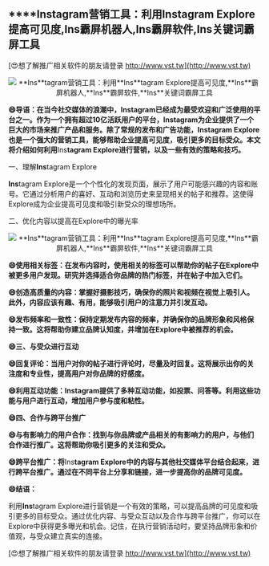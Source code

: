 ## ****Ins**tagram营销工具：利用**Ins**tagram Explore提高可见度,**Ins**霸屏机器人,**Ins**霸屏软件,**Ins**关键词霸屏工具**

[😍想了解推广相关软件的朋友请登录 http://www.vst.tw](http://www.vst.tw)

 <center><img src="https://vst.tw/MP4/tuiguang/png/2.png" alt="**Ins**tagram营销工具：利用**Ins**tagram Explore提高可见度,**Ins**霸屏机器人,**Ins**霸屏软件,**Ins**关键词霸屏工具"></center>

**😄导语：在当今社交媒体的浪潮中，**Ins**tagram已经成为最受欢迎和广泛使用的平台之一。作为一个拥有超过10亿活跃用户的平台，**Ins**tagram为企业提供了一个巨大的市场来推广产品和服务。除了常规的发布和广告功能，**Ins**tagram Explore也是一个强大的营销工具，能够帮助企业提高可见度，吸引更多的目标受众。本文将介绍如何利用**Ins**tagram Explore进行营销，以及一些有效的策略和技巧。**

一、理解**Ins**tagram Explore

**Ins**tagram Explore是一个个性化的发现页面，展示了用户可能感兴趣的内容和账号。它通过分析用户的喜好、互动和浏览历史来呈现相关的帖子和推荐。这使得Explore成为企业提高可见度和吸引新受众的理想场所。

二、优化内容以提高在Explore中的曝光率

 <center><img src="https://vst.tw/MP4/tuiguang/png/4.png" alt="**Ins**tagram营销工具：利用**Ins**tagram Explore提高可见度,**Ins**霸屏机器人,**Ins**霸屏软件,**Ins**关键词霸屏工具"></center>

**😄使用相关标签：在发布内容时，使用相关的标签可以帮助你的帖子在Explore中被更多用户发现。研究并选择适合你品牌的热门标签，并在帖子中加入它们。**

**😄创造高质量的内容：掌握好摄影技巧，确保你的照片和视频在视觉上吸引人。此外，内容应该有趣、有用，能够吸引用户的注意力并引发互动。**

**😄发布频率和一致性：保持定期发布内容的频率，并确保你的品牌形象和风格保持一致。这将帮助你建立品牌认知度，并增加在Explore中被推荐的机会。**

**😄三、与受众进行互动**

**😄回复评论：当用户对你的帖子进行评论时，尽量及时回复。这将展示出你的关注度和专业性，提高用户对你品牌的好感度。**

**😄利用互动功能：**Ins**tagram提供了多种互动功能，如投票、问答等。利用这些功能与用户进行互动，增加用户参与度和粘性。**

**😄四、合作与跨平台推广**

**😄与有影响力的用户合作：找到与你品牌或产品相关的有影响力的用户，与他们合作进行推广。这将帮助你吸引更多的关注和受众。**

**😄跨平台推广：将**Ins**tagram Explore中的内容与其他社交媒体平台结合起来，进行跨平台推广。通过在不同平台上分享和链接，进一步提高你的品牌可见度。**

**😄结语：**

利用**Ins**tagram Explore进行营销是一个有效的策略，可以提高品牌的可见度和吸引更多的目标受众。通过优化内容、与受众互动以及合作与跨平台推广，你可以在Explore中获得更多曝光和机会。记住，在执行营销活动时，要坚持品牌形象和价值观，与受众建立真实的连接。

[😍想了解推广相关软件的朋友请登录 http://www.vst.tw](http://www.vst.tw)




